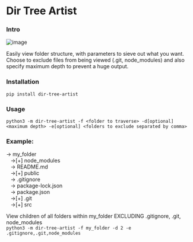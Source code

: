 # Dir Tree Artist

### Intro
![image](https://user-images.githubusercontent.com/59089164/148357706-40ed3cad-7564-44da-a520-39c8cbd77409.png)

Easily view folder structure, with parameters to sieve out what you want. Choose to exclude files from being viewed (.git, node_modules) and also specify maximum depth to prevent a huge output.

### Installation
```pip install dir-tree-artist```

### Usage
```python3 -m dir-tree-artist -f <folder to traverse> -d[optional] <maximum depth> -e[optional] <folders to exclude separated by comma>```

### Example:
-> my_folder  
&nbsp;&nbsp;&nbsp;->[+] node_modules  
&nbsp;&nbsp;&nbsp;-> README.md  
&nbsp;&nbsp;&nbsp;->[+] public  
&nbsp;&nbsp;&nbsp;-> .gitignore  
&nbsp;&nbsp;&nbsp;-> package-lock.json  
&nbsp;&nbsp;&nbsp;-> package.json  
&nbsp;&nbsp;&nbsp;->[+] .git  
&nbsp;&nbsp;&nbsp;->[+] src   

View children of all folders within my_folder EXCLUDING .gitignore, .git, node_modules   
```python3 -m dir-tree-artist -f my_folder -d 2 -e .gitignore,.git,node_modules```
